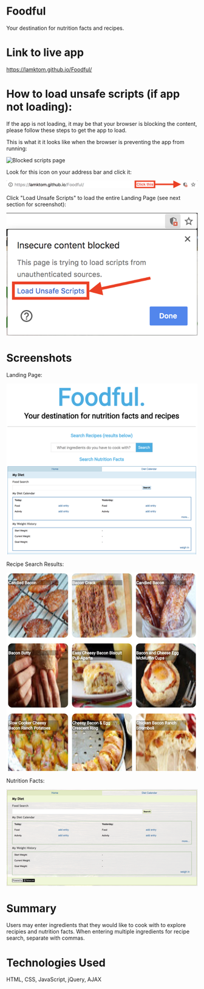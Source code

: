 # Foodful
Your destination for nutrition facts and recipes.

# Link to live app
https://lamktom.github.io/Foodful/

# How to load unsafe scripts (if app not loading):
If the app is not loading, it may be that your browser is blocking the content, please follow these steps to get the app to load. 

This is what it it looks like when the browser is preventing the app from running: 

![Blocked scripts page](Screenshots/foodful-blocked-scripts.JPG)

Look for this icon on your address bar and click it: 

![Address bar icon](Screenshots/foodful-address-bar.JPG)

Click "Load Unsafe Scripts" to load the entire Landing Page (see next section for screenshot): 

![Load Unsafe Scripts](Screenshots/foodful-load-unsafe-scripts.JPG)

# Screenshots
Landing Page: 

![Landing page](Screenshots/foodful-landing-page.JPG)

Recipe Search Results: 

![Recipe results](Screenshots/foodful-recipe-search.JPG)

Nutrition Facts: 

![Nutrition facts](Screenshots/foodful-nutrition-facts.JPG)

# Summary
Users may enter ingredients that they would like to cook with to explore recipies and nutrition facts. When entering multiple ingredients for recipe search, separate with commas.

# Technologies Used 
HTML, CSS, JavaScript, jQuery, AJAX
